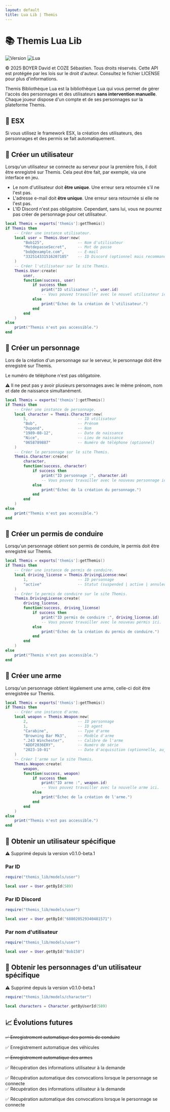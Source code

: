 ```yaml
---
layout: default
title: Lua Lib | Themis
---
```


# 📚 Themis Lua Lib

![Version](https://img.shields.io/badge/Version-0.1.0--beta.2-blue.svg)
![Lua](https://img.shields.io/badge/Lua-5.4%2B-blue.svg)

© 2025 BOYER David et COZE Sébastien. Tous droits réservés. Cette API est protégée par les lois sur le droit d'auteur. Consultez le fichier LICENSE pour plus d'informations.

Themis Bibliothèque Lua est la bibliothèque Lua qui vous permet de gérer l'accès des personnages et des utilisateurs **sans intervention manuelle**. Chaque joueur dispose d'un compte et de ses personnages sur la plateforme Themis.

## 💼 ESX

Si vous utilisez le framework ESX, la création des utilisateurs, des personnages et des permis se fait automatiquement.

## 👤 Créer un utilisateur

Lorsqu'un utilisateur se connecte au serveur pour la première fois, il doit être enregistré sur Themis. Cela peut être fait, par exemple, via une interface en jeu.

- Le nom d'utilisateur doit **être unique**. Une erreur sera retournée s'il ne l'est pas.
- L'adresse e-mail doit **être unique**. Une erreur sera retournée si elle ne l'est pas.
- L'ID Discord n'est pas obligatoire. Cependant, sans lui, vous ne pourrez pas créer de personnage pour cet utilisateur.

```lua
local Themis = exports['themis']:getThemis()
if Themis then
    -- Créer une instance utilisateur.
    local user = Themis.User:new(
        "Bob125",               -- Nom d'utilisateur
        "MotdepasseSecret",     -- Mot de passe
        "bob@example.com",      -- E-mail
        "332514331516207105"    -- ID Discord (optionnel mais recommandé)
    )
    -- Créer l'utilisateur sur le site Themis.
    Themis.User:create(
        user,
        function(success, user)
            if success then
                print("ID utilisateur :", user.id)
                -- Vous pouvez travailler avec le nouvel utilisateur ici.
            else
                print("Échec de la création de l'utilisateur.")
            end
        end
    )
else
    print("Themis n'est pas accessible.")
end
```

## 👥 Créer un personnage

Lors de la création d'un personnage sur le serveur, le personnage doit être enregistré sur Themis.

Le numéro de téléphone n'est pas obligatoire.

⚠️ Il ne peut pas y avoir plusieurs personnages avec le même prénom, nom et date de naissance simultanément.

```lua
local Themis = exports['themis']:getThemis()
if Themis then
    -- Créer une instance de personnage.
    local character = Themis.Character:new(
        5,                      -- ID utilisateur
        "Bob",                  -- Prénom
        "Dupond",               -- Nom
        "1989-08-12",           -- Date de naissance
        "Nice",                 -- Lieu de naissance
        "0658789887"            -- Numéro de téléphone (optionnel)
    )
    -- Créer le personnage sur le site Themis.
    Themis.Character:create(
        character,
        function(success, character)
            if success then
                print("ID personnage :", character.id)
                -- Vous pouvez travailler avec le nouveau personnage ici.
            else
                print("Échec de la création du personnage.")
            end
        end
    )
else
    print("Themis n'est pas accessible.")
end
```

## 🚗 Créer un permis de conduire

Lorsqu'un personnage obtient son permis de conduire, le permis doit être enregistré sur Themis.

```lua
local Themis = exports['themis']:getThemis()
if Themis then
    -- Créer une instance de permis de conduire.
    local driving_license = Themis.DrivingLicense:new(
        1,                      -- ID personnage
        "active"                -- Statut (suspended | active | annuled)
    )
    -- Créer le permis de conduire sur le site Themis.
    Themis.DrivingLicense:create(
        driving_license,
        function(success, driving_license)
            if success then
                print("ID permis de conduire :", driving_license.id)
                -- Vous pouvez travailler avec le nouveau permis ici.
            else
                print("Échec de la création du permis de conduire.")
            end
        end
    )
else
    print("Themis n'est pas accessible.")
end
```

## 🔫 Créer une arme

Lorsqu'un personnage obtient légalement une arme, celle-ci doit être enregistrée sur Themis.

```lua
local Themis = exports['themis']:getThemis()
if Themis then
    -- Créer une instance d'arme.
    local weapon = Themis.Weapon:new(
        2,                      -- ID personnage
        1,                      -- ID agent
        "Carabine",             -- Type d'arme
        "Browning Bar Mk3",     -- Modèle d'arme
        ".243 Winchester",      -- Calibre de l'arme
        "ADDF2036ERY",          -- Numéro de série
        "2023-10-01"            -- Date d'acquisition (optionnelle, aujourd'hui par défaut)
    )
    -- Créer l'arme sur le site Themis.
    Themis.Weapon:create(
        weapon,
        function(success, weapon)
            if success then
                print("ID arme :", weapon.id)
                -- Vous pouvez travailler avec la nouvelle arme ici.
            else
                print("Échec de la création de l'arme.")
            end
        end
    )
else
    print("Themis n'est pas accessible.")
end
```

## 👤 Obtenir un utilisateur spécifique

⚠️ Supprimé depuis la version v0.1.0-beta.1

### Par ID

```lua
require("themis_lib/models/user")

local user = User.getById(589)
```

### Par ID Discord

```lua
require("themis_lib/models/user")

local user = User.getById("688020529340481571")
```

### Par nom d'utilisateur

```lua
require("themis_lib/models/user")

local user = User.getById("Bob158")
```

## 👥 Obtenir les personnages d'un utilisateur spécifique

⚠️ Supprimé depuis la version v0.1.0-beta.1

```lua
require("themis_lib/models/character")

local characters = Character.getByUserId(589)
```

## 📈 Évolutions futures

~~✅ Enregistrement automatique des permis de conduire~~  

✅ Enregistrement automatique des véhicules  

~~✅ Enregistrement automatique des armes~~  

✅ Récupération des informations utilisateur à la demande  

✅ Récupération automatique des convocations lorsque le personnage se connecte  
✅ Récupération des informations utilisateur à la demande  

✅ Récupération automatique des convocations lorsque le personnage se connecte  
